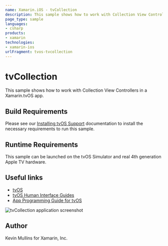 ```yaml
---
name: Xamarin.iOS - tvCollection
description: This sample shows how to work with Collection View Controllers in a Xamarin.tvOS app. Build Requirements Please see our Installing tvOS Support...
page_type: sample
languages:
- csharp
products:
- xamarin
technologies:
- xamarin-ios
urlFragment: tvos-tvcollection
---
```

# tvCollection

This sample shows how to work with Collection View Controllers in a Xamarin.tvOS app.

## Build Requirements

Please see our [Installing tvOS Support](/guides/ios/tvos/getting-started/installation/) documentation to install the necessary requirements to run this sample.

## Runtime Requirements

This sample can be launched on the tvOS Simulator and real 4th generation Apple TV hardware.

## Useful links

* [tvOS](https://developer.apple.com/tvos/)
* [tvOS Human Interface Guides](https://developer.apple.com/tvos/human-interface-guidelines/)
* [App Programming Guide for tvOS](https://developer.apple.com/library/prerelease/tvos/documentation/General/Conceptual/AppleTV_PG/)

![tvCollection application screenshot](Screenshots/01.png "tvCollection application screenshot")

## Author

Kevin Mullins for Xamarin, Inc.


